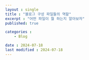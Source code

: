 ```yaml
---
layout : single
title : "블로그 구성 파일들의 역할"
excerpt : "어떤 파일이 뭘 하는지 알아보자"
published: true

categories : 
    - Blog

date : 2024-07-18
last modified : 2024-07-18
---
```


